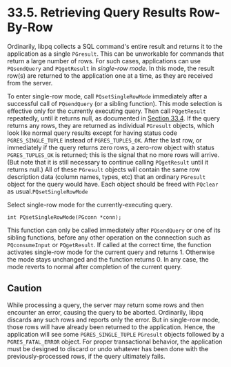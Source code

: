 # 33.5. Retrieving Query Results Row-By-Row

Ordinarily, libpq collects a SQL command's entire result and returns it to the application as a single `PGresult`. This can be unworkable for commands that return a large number of rows. For such cases, applications can use `PQsendQuery` and `PQgetResult` in _single-row mode_. In this mode, the result row(s) are returned to the application one at a time, as they are received from the server.

To enter single-row mode, call `PQsetSingleRowMode` immediately after a successful call of `PQsendQuery` (or a sibling function). This mode selection is effective only for the currently executing query. Then call `PQgetResult` repeatedly, until it returns null, as documented in [Section 33.4](https://www.postgresql.org/docs/10/static/libpq-async.html). If the query returns any rows, they are returned as individual `PGresult` objects, which look like normal query results except for having status code `PGRES_SINGLE_TUPLE` instead of `PGRES_TUPLES_OK`. After the last row, or immediately if the query returns zero rows, a zero-row object with status `PGRES_TUPLES_OK` is returned; this is the signal that no more rows will arrive. (But note that it is still necessary to continue calling `PQgetResult` until it returns null.) All of these `PGresult` objects will contain the same row description data (column names, types, etc) that an ordinary `PGresult` object for the query would have. Each object should be freed with `PQclear` as usual.`PQsetSingleRowMode`

Select single-row mode for the currently-executing query.

```
int PQsetSingleRowMode(PGconn *conn);
```

This function can only be called immediately after `PQsendQuery` or one of its sibling functions, before any other operation on the connection such as `PQconsumeInput` or `PQgetResult`. If called at the correct time, the function activates single-row mode for the current query and returns 1. Otherwise the mode stays unchanged and the function returns 0. In any case, the mode reverts to normal after completion of the current query.

## Caution

While processing a query, the server may return some rows and then encounter an error, causing the query to be aborted. Ordinarily, libpq discards any such rows and reports only the error. But in single-row mode, those rows will have already been returned to the application. Hence, the application will see some `PGRES_SINGLE_TUPLE` `PGresult` objects followed by a `PGRES_FATAL_ERROR` object. For proper transactional behavior, the application must be designed to discard or undo whatever has been done with the previously-processed rows, if the query ultimately fails.
